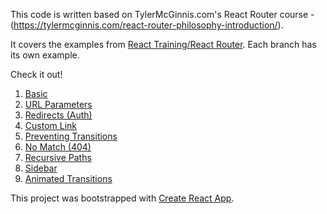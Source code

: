 This code is written based on TylerMcGinnis.com's React Router course - (https://tylermcginnis.com/react-router-philosophy-introduction/).

It covers the examples from [React Training/React Router](https://reacttraining.com/react-router/web/example). Each branch has its own example.

Check it out!

1. [Basic](https://reacttraining.com/react-router/web/example/basic) 
2. [URL Parameters](https://reacttraining.com/react-router/web/example/url-params)
3. [Redirects (Auth)](https://reacttraining.com/react-router/web/example/auth-workflow)
4. [Custom Link](https://reacttraining.com/react-router/web/example/custom-link)
5. [Preventing Transitions](https://reacttraining.com/react-router/web/example/preventing-transitions)
6. [No Match (404)](https://reacttraining.com/react-router/web/example/no-match)
7. [Recursive Paths](https://reacttraining.com/react-router/web/example/recursive-paths)
8. [Sidebar](https://reacttraining.com/react-router/web/example/sidebar)
9. [Animated Transitions](https://reacttraining.com/react-router/web/example/animated-transitions)


This project was bootstrapped with [Create React App](https://github.com/facebookincubator/create-react-app).